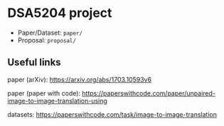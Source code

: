 # DSA5204 project

- Paper/Dataset: `paper/`
- Proposal: `proposal/`

## Useful links

paper (arXiv): https://arxiv.org/abs/1703.10593v6

paper (paper with code): https://paperswithcode.com/paper/unpaired-image-to-image-translation-using

datasets: https://paperswithcode.com/task/image-to-image-translation

